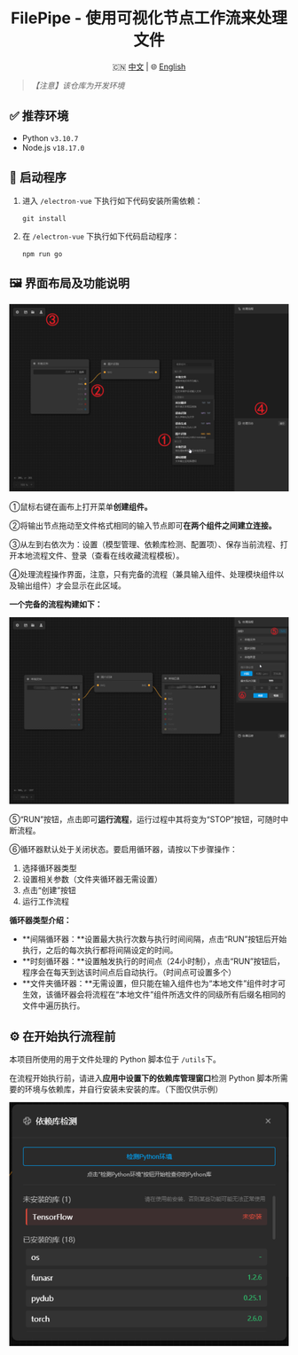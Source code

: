 
<h1 align="center">FilePipe - 使用可视化节点工作流来处理文件</h1>

<p align="center">
  🇨🇳 <a href="./README.md">中文</a> | 🌐 <a href="./README.en.md">English</a>
</p>

> *【注意】该仓库为开发环境*

## ✅ 推荐环境

* Python `v3.10.7`
* Node.js `v18.17.0`

## 🚀 启动程序

1. 进入 `/electron-vue` 下执行如下代码安装所需依赖：
   ```
   git install
   ```
2. 在 `/electron-vue` 下执行如下代码启动程序：
   ```
   npm run go
   ```

## 🖼️ 界面布局及功能说明

![1744702684915](assets/README/1744702684915.png)

①鼠标右键在画布上打开菜单**创建组件。**

②将输出节点拖动至文件格式相同的输入节点即可**在两个组件之间建立连接。**

③从左到右依次为：设置（模型管理、依赖库检测、配置项）、保存当前流程、打开本地流程文件、登录（查看在线收藏流程模板）。

④处理流程操作界面，注意，只有完备的流程（兼具输入组件、处理模块组件以及输出组件）才会显示在此区域。

**一个完备的流程构建如下：**

![1744703523989](assets/README/1744703523989.png)

⑤“RUN”按钮，点击即可**运行流程**，运行过程中其将变为“STOP”按钮，可随时中断流程。

⑥循环器默认处于关闭状态。要启用循环器，请按以下步骤操作：

1. 选择循环器类型
2. 设置相关参数（文件夹循环器无需设置）
3. 点击“创建”按钮
4. 运行工作流程

**循环器类型介绍：**

* **间隔循环器：**设置最大执行次数与执行时间间隔，点击“RUN”按钮后开始执行，之后的每次执行都将间隔设定的时间。
* **时刻循环器：**设置触发执行的时间点（24小时制），点击“RUN”按钮后，程序会在每天到达该时间点后自动执行。（时间点可设置多个）
* **文件夹循环器：**无需设置，但只能在输入组件也为“本地文件”组件时才可生效，该循环器会将流程在“本地文件”组件所选文件的同级所有后缀名相同的文件中遍历执行。

## ⚙️ 在开始执行流程前

本项目所使用的用于文件处理的 Python 脚本位于 `/utils`下。

在流程开始执行前，请进入**应用中设置下的依赖库管理窗口**检测 Python 脚本所需要的环境与依赖库，并自行安装未安装的库。（下图仅供示例）

![1744704374075](assets/README/1744704374075.png)
